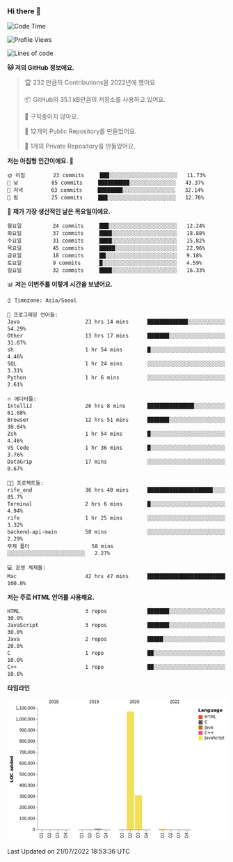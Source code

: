 ### Hi there 👋

<!--
**otm0937/otm0937** is a ✨ _special_ ✨ repository because its `README.md` (this file) appears on your GitHub profile.

Here are some ideas to get you started:

- 🔭 I’m currently working on ...
- 🌱 I’m currently learning ...
- 👯 I’m looking to collaborate on ...
- 🤔 I’m looking for help with ...
- 💬 Ask me about ...
- 📫 How to reach me: ...
- 😄 Pronouns: ...
- ⚡ Fun fact: ...
-->

  <!--START_SECTION:waka-->
![Code Time](http://img.shields.io/badge/Code%20Time-0%20secs-blue)

![Profile Views](http://img.shields.io/badge/Profile%20Views-2-blue)

![Lines of code](https://img.shields.io/badge/%EC%A0%80%EB%8A%94%20%EC%97%AC%ED%83%9C%EA%B9%8C%EC%A7%80%20-1%20Million%20%EC%A4%84%EC%9D%98%20%EC%BD%94%EB%93%9C%EB%A5%BC%20%EC%9E%91%EC%84%B1%ED%96%88%EC%96%B4%EC%9A%94.-blue)

**🐱 저의 GitHub 정보에요.** 

> 🏆 232 만큼의 Contributions을 2022년에 했어요
 > 
> 📦 GitHub의 35.1 kB만큼의 저장소를 사용하고 있어요. 
 > 
> 🚫 구직중이지 않아요.
 > 
> 📜 12개의 Public Repository를 만들었어요. 
 > 
> 🔑 1개의 Private Repository를 만들었어요. 
 > 
**저는 아침형 인간이에요. 🐤** 

```text
🌞 아침         23 commits     ███░░░░░░░░░░░░░░░░░░░░░░   11.73% 
🌆 낮　         85 commits     ██████████░░░░░░░░░░░░░░░   43.37% 
🌃 저녁         63 commits     ████████░░░░░░░░░░░░░░░░░   32.14% 
🌙 밤　         25 commits     ███░░░░░░░░░░░░░░░░░░░░░░   12.76%

```
📅 **제가 가장 생산적인 날은 목요일이에요.** 

```text
월요일          24 commits     ███░░░░░░░░░░░░░░░░░░░░░░   12.24% 
화요일          37 commits     ████░░░░░░░░░░░░░░░░░░░░░   18.88% 
수요일          31 commits     ████░░░░░░░░░░░░░░░░░░░░░   15.82% 
목요일          45 commits     █████░░░░░░░░░░░░░░░░░░░░   22.96% 
금요일          18 commits     ██░░░░░░░░░░░░░░░░░░░░░░░   9.18% 
토요일          9 commits      █░░░░░░░░░░░░░░░░░░░░░░░░   4.59% 
일요일          32 commits     ████░░░░░░░░░░░░░░░░░░░░░   16.33%

```


📊 **저는 이번주를 이렇게 시간을 보냈어요.** 

```text
⌚︎ Timezone: Asia/Seoul

💬 프로그래밍 언어들: 
Java                     23 hrs 14 mins      █████████████░░░░░░░░░░░░   54.29% 
Other                    13 hrs 17 mins      ███████░░░░░░░░░░░░░░░░░░   31.07% 
sh                       1 hr 54 mins        █░░░░░░░░░░░░░░░░░░░░░░░░   4.46% 
SQL                      1 hr 24 mins        ░░░░░░░░░░░░░░░░░░░░░░░░░   3.31% 
Python                   1 hr 6 mins         ░░░░░░░░░░░░░░░░░░░░░░░░░   2.61%

🔥 에디터들: 
IntelliJ                 26 hrs 8 mins       ███████████████░░░░░░░░░░   61.08% 
Browser                  12 hrs 51 mins      ███████░░░░░░░░░░░░░░░░░░   30.04% 
Zsh                      1 hr 54 mins        █░░░░░░░░░░░░░░░░░░░░░░░░   4.46% 
VS Code                  1 hr 36 mins        █░░░░░░░░░░░░░░░░░░░░░░░░   3.76% 
DataGrip                 17 mins             ░░░░░░░░░░░░░░░░░░░░░░░░░   0.67%

🐱‍💻 프로젝트들: 
rife_end                 36 hrs 40 mins      █████████████████████░░░░   85.7% 
Terminal                 2 hrs 6 mins        █░░░░░░░░░░░░░░░░░░░░░░░░   4.94% 
rife                     1 hr 25 mins        ░░░░░░░░░░░░░░░░░░░░░░░░░   3.32% 
backend-api-main         58 mins             ░░░░░░░░░░░░░░░░░░░░░░░░░   2.29% 
무제 폴더                    58 mins             ░░░░░░░░░░░░░░░░░░░░░░░░░   2.27%

💻 운영 체제들: 
Mac                      42 hrs 47 mins      █████████████████████████   100.0%

```

**저는 주로 HTML 언어를 사용해요.** 

```text
HTML                     3 repos             ███████░░░░░░░░░░░░░░░░░░   30.0% 
JavaScript               3 repos             ███████░░░░░░░░░░░░░░░░░░   30.0% 
Java                     2 repos             █████░░░░░░░░░░░░░░░░░░░░   20.0% 
C                        1 repo              ██░░░░░░░░░░░░░░░░░░░░░░░   10.0% 
C++                      1 repo              ██░░░░░░░░░░░░░░░░░░░░░░░   10.0%

```


**타임라인**

![Chart not found](https://raw.githubusercontent.com/otm0937/otm0937/main/charts/bar_graph.png) 


 Last Updated on 21/07/2022 18:53:36 UTC
<!--END_SECTION:waka-->
